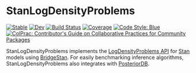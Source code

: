 # StanLogDensityProblems

[![Stable](https://img.shields.io/badge/docs-stable-blue.svg)](https://sethaxen.github.io/StanLogDensityProblems.jl/stable/)
[![Dev](https://img.shields.io/badge/docs-dev-blue.svg)](https://sethaxen.github.io/StanLogDensityProblems.jl/dev/)
[![Build Status](https://github.com/sethaxen/StanLogDensityProblems.jl/actions/workflows/CI.yml/badge.svg?branch=main)](https://github.com/sethaxen/StanLogDensityProblems.jl/actions/workflows/CI.yml?query=branch%3Amain)
[![Coverage](https://codecov.io/gh/sethaxen/StanLogDensityProblems.jl/branch/main/graph/badge.svg)](https://codecov.io/gh/sethaxen/StanLogDensityProblems.jl)
[![Code Style: Blue](https://img.shields.io/badge/code%20style-blue-4495d1.svg)](https://github.com/invenia/BlueStyle)
[![ColPrac: Contributor's Guide on Collaborative Practices for Community Packages](https://img.shields.io/badge/ColPrac-Contributor's%20Guide-blueviolet)](https://github.com/SciML/ColPrac)

StanLogDensityProblems implements the [LogDensityProblems API](https://www.tamaspapp.eu/LogDensityProblems.jl/) for [Stan](https://mc-stan.org/) models using [BridgeStan](https://roualdes.github.io/bridgestan/).
For easily benchmarking inference algorithms, StanLogDensityProblems also integrates with [PosteriorDB](https://github.com/sethaxen/PosteriorDB.jl).
